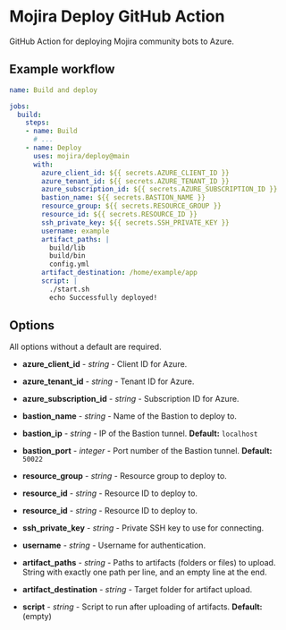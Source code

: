 # Mojira Deploy GitHub Action
GitHub Action for deploying Mojira community bots to Azure.

## Example workflow

```yml
name: Build and deploy

jobs:
  build:
    steps:
    - name: Build
      # ...
    - name: Deploy
      uses: mojira/deploy@main
      with:
        azure_client_id: ${{ secrets.AZURE_CLIENT_ID }}
        azure_tenant_id: ${{ secrets.AZURE_TENANT_ID }}
        azure_subscription_id: ${{ secrets.AZURE_SUBSCRIPTION_ID }}
        bastion_name: ${{ secrets.BASTION_NAME }}
        resource_group: ${{ secrets.RESOURCE_GROUP }}
        resource_id: ${{ secrets.RESOURCE_ID }}
        ssh_private_key: ${{ secrets.SSH_PRIVATE_KEY }}
        username: example
        artifact_paths: |
          build/lib
          build/bin
          config.yml
        artifact_destination: /home/example/app
        script: |
          ./start.sh
          echo Successfully deployed!
```

## Options

All options without a default are required.

- **azure_client_id** - _string_ - Client ID for Azure.

- **azure_tenant_id** - _string_ - Tenant ID for Azure.

- **azure_subscription_id** - _string_ - Subscription ID for Azure.

- **bastion_name** - _string_ - Name of the Bastion to deploy to.

- **bastion_ip** - _string_ - IP of the Bastion tunnel. **Default:** `localhost`

- **bastion_port** - _integer_ - Port number of the Bastion tunnel. **Default:** `50022`

- **resource_group** - _string_ - Resource group to deploy to.

- **resource_id** - _string_ - Resource ID to deploy to.

- **resource_id** - _string_ - Resource ID to deploy to.

- **ssh_private_key** - _string_ - Private SSH key to use for connecting.

- **username** - _string_ - Username for authentication.

- **artifact_paths** - _string_ - Paths to artifacts (folders or files) to upload. String with exactly one path per line, and an empty line at the end.

- **artifact_destination** - _string_ - Target folder for artifact upload.

- **script** - _string_ - Script to run after uploading of artifacts. **Default:** (empty)
